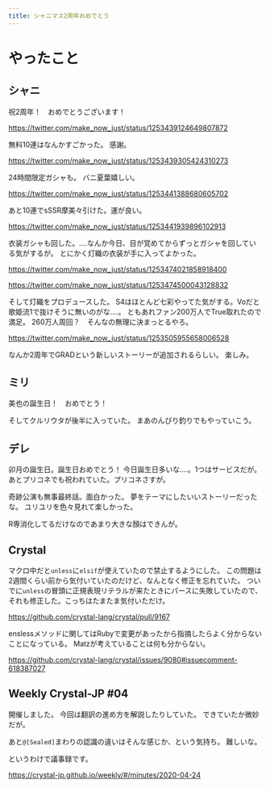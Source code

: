 ```yaml
---
title: シャニマス2周年おめでとう
---
```


# やったこと

## シャニ

祝2周年！　おめでとうございます！

<https://twitter.com/make_now_just/status/1253439124649807872>

無料10連はなんかすごかった。
感謝。

<https://twitter.com/make_now_just/status/1253439305424310273>

24時間限定ガシャも。
バニ夏葉嬉しい。

<https://twitter.com/make_now_just/status/1253441388680605702>

あと10連でsSSR摩美々引けた。運が良い。

<https://twitter.com/make_now_just/status/1253441939896102913>

衣装ガシャも回した。‥‥なんか今日、目が覚めてからずっとガシャを回している気がするが。
とにかく灯織の衣装が手に入ってよかった。

<https://twitter.com/make_now_just/status/1253474021858918400>

<https://twitter.com/make_now_just/status/1253474500043128832>

そして灯織をプロデュースした。
S4はほとんど七彩やってた気がする。Voだと歌姫流1で抜けそうに無いのがな‥‥。
ともあれファン200万人でTrue取れたので満足。
260万人周回？　そんなの無理に決まっとるやろ。

<https://twitter.com/make_now_just/status/1253505955658006528>

なんか2周年でGRADという新しいストーリーが追加されるらしい。
楽しみ。

## ミリ

美也の誕生日！　おめでとう！

そしてクルリウタが後半に入っていた。
まあのんびり釣りでもやっていこう。

## デレ

卯月の誕生日。誕生日おめでとう！
今日誕生日多いな‥‥。1つはサービスだが。
あとプリコネでも祝われていた。プリコネさすが。

奇跡公演も無事最終話。面白かった。
夢をテーマにしたいいストーリーだったな。
ユリユリを色々見れて楽しかった。

R専消化してるだけなのであまり大きな顏はできんが。

## Crystal

マクロ中だと`unless`に`elsif`が使えていたので禁止するようにした。
この問題は2週間くらい前から気付いていたのだけど、なんとなく修正を忘れていた。
ついでに`unless`の冒頭に正規表現リテラルが来たときにパースに失敗していたので、それも修正した。こっちはたまたま気付いただけ。

<https://github.com/crystal-lang/crystal/pull/9167>

enslessメソッドに関してはRubyで変更があったから指摘したらよく分からないことになっている。
Matzが考えていることは何も分からない。

<https://github.com/crystal-lang/crystal/issues/9080#issuecomment-618387027>

## Weekly Crystal-JP #04

開催しました。
今回は翻訳の進め方を解説したりしていた。
できていたか微妙だが。

あと`@[Sealed]`まわりの認識の違いはそんな感じか、という気持ち。
難しいな。

というわけで議事録です。

<https://crystal-jp.github.io/weekly/#/minutes/2020-04-24>

